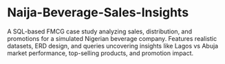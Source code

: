 # Naija-Beverage-Sales-Insights
A SQL-based FMCG case study analyzing sales, distribution, and promotions for a simulated Nigerian beverage company. Features realistic datasets, ERD design, and queries uncovering insights like Lagos vs Abuja market performance, top-selling products, and promotion impact.
